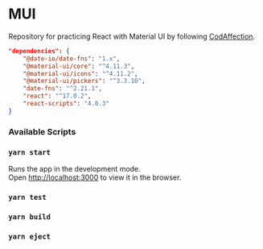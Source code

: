 # MUI

Repository for practicing React with Material UI by following [CodAffection](https://www.youtube.com/watch?v=m-2_gb_3L7Q).

```json
"dependencies": {
    "@date-io/date-fns": "1.x",
    "@material-ui/core": "^4.11.3",
    "@material-ui/icons": "^4.11.2",
    "@material-ui/pickers": "^3.3.10",
    "date-fns": "^2.21.1",
    "react": "^17.0.2",
    "react-scripts": "4.0.3"
}
```

### Available Scripts

### `yarn start`

Runs the app in the development mode.\
Open [http://localhost:3000](http://localhost:3000) to view it in the browser.

### `yarn test`

### `yarn build`

### `yarn eject`
